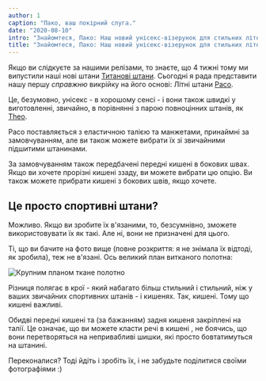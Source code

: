 ```yaml
---
author: 1
caption: "Пако, ваш покірний слуга."
date: "2020-08-10"
intro: "Знайомтеся, Пако: Наш новий унісекс-візерунок для стильних літніх штанів"
title: "Знайомтеся, Пако: Наш новий унісекс-візерунок для стильних літніх штанів"
---
```


Якщо ви слідкуєте за нашими релізами, то знаєте, що 4 тижні тому ми випустили наші нові штани [Титанові штани](/designs/titan/). Сьогодні я рада представити нашу першу *справжню* викрійку на його основі: Літні штани [Paco](/designs/paco).

Це, безумовно, унісекс - в хорошому сенсі - і вони також швидкі у виготовленні, звичайно, в порівнянні з парою повноцінних штанів, як [Theo](/designs/theo/).

Paco поставляється з еластичною талією та манжетами, принаймні за замовчуванням, але ви також можете вибрати їх зі звичайними підшитими штанинами.

За замовчуванням також передбачені передні кишені в бокових швах. Якщо ви хочете прорізні кишені ззаду, ви можете вибрати цю опцію. Ви також можете прибрати кишені з бокових швів, якщо хочете.


## Це просто спортивні штани?

Можливо. Якщо ви зробите їх в'язаними, то, безсумнівно, зможете використовувати їх як такі. Але ні, вони не призначені для цього.

Ті, що ви бачите на фото вище (повне розкриття: я не знімала їх відтоді, як зробила), теж не в'язані. Ось великий план витканого полотна:

![Крупним планом ткане полотно](https://posts.freesewing.org/uploads/fabric_46633a6dd2.jpg)

Різниця полягає в крої - який набагато більш стильний і стильний, ніж у ваших звичайних спортивних штанів - і кишенях. Так, кишені. Тому що кишені важливі.

Обидві передні кишені та (за бажанням) задня кишеня закріплені на талії. Це означає, що ви можете класти речі в кишені , не боячись, що вони перетворяться на непривабливі шишки, які просто бовтатимуться на штанині.

Переконалися? Тоді йдіть і зробіть їх, і не забудьте поділитися своїми фотографіями :)

